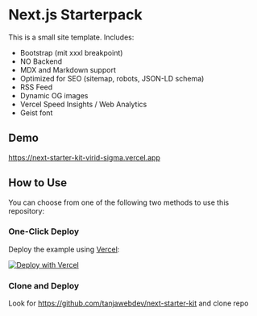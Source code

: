 # Next.js Starterpack

This is a small site template. Includes:

- Bootstrap (mit xxxl breakpoint)
- NO Backend
- MDX and Markdown support
- Optimized for SEO (sitemap, robots, JSON-LD schema)
- RSS Feed
- Dynamic OG images
- Vercel Speed Insights / Web Analytics
- Geist font

## Demo

https://next-starter-kit-virid-sigma.vercel.app

## How to Use

You can choose from one of the following two methods to use this repository:

### One-Click Deploy

Deploy the example using [Vercel](https://vercel.com?utm_source=github&utm_medium=readme&utm_campaign=vercel-examples):

[![Deploy with Vercel](https://vercel.com/button)](https://vercel.com/new/clone?repository-url=https://github.com/vercel/examples/tree/main/solutions/blog&project-name=blog&repository-name=blog)

### Clone and Deploy

Look for https://github.com/tanjawebdev/next-starter-kit and clone repo
